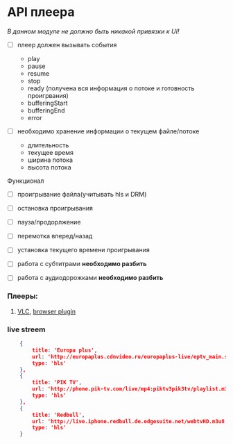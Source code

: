 # API плеера
_В данном модуле не должно быть никакой привязки к UI!_

* [ ] плеер должен вызывать события
    * play
    * pause
    * resume
    * stop
    * ready (получена вся информация о потоке и готовность проигрвания)
    * bufferingStart
    * bufferingEnd
    * error

* [ ] необходимо хранение информации о текущем файле/потоке
    * длительность
    * текущее время
    * ширина потока
    * высота потока

Функционал
* [ ] проигрывание файла(учитывать hls и DRM)
* [ ] остановка проигрывания
* [ ] пауза/продорлжение
* [ ] перемотка вперед/назад
* [ ] установка текущего времени проигрывания
* [ ] работа с субтитрами **необходимо разбить**
* [ ] работа с аудиодорожками **необходимо разбить**


### Плееры:

1. [VLC](https://ru.wikipedia.org/wiki/VLC), [browser plugin](https://wiki.videolan.org/Documentation:WebPlugin/)

### live streem

```JSON
    {
        title: 'Europa plus',
        url: 'http://europaplus.cdnvideo.ru/europaplus-live/eptv_main.sdp/playlist.m3u8',
        type: 'hls'
    },
    {
        title: 'PIK TV',
        url: 'http://phone.pik-tv.com/live/mp4:piktv3pik3tv/playlist.m3u8',
        type: 'hls'
    },
    {
        title: 'Redbull',
        url: 'http://live.iphone.redbull.de.edgesuite.net/webtvHD.m3u8',
        type: 'hls'
    }
```